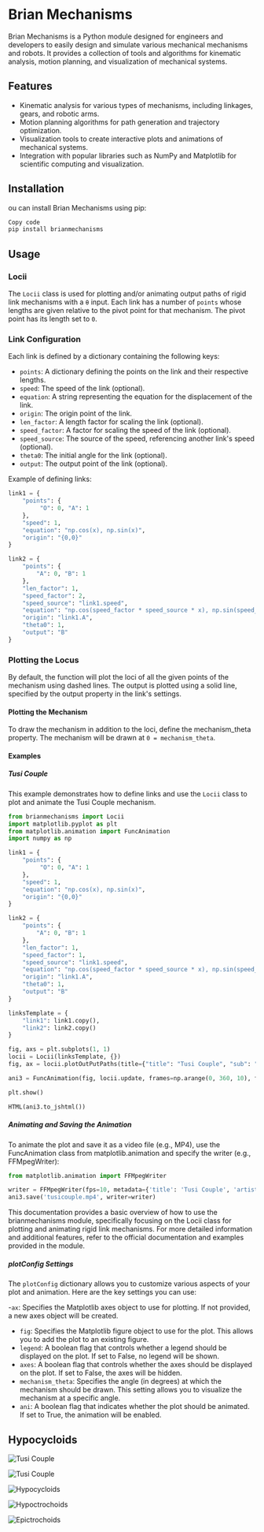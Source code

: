 # Brian Mechanisms
Brian Mechanisms is a Python module designed for engineers and developers to easily design and simulate various mechanical mechanisms and robots. It provides a collection of tools and algorithms for kinematic analysis, motion planning, and visualization of mechanical systems.

## Features
- Kinematic analysis for various types of mechanisms, including linkages, gears, and robotic arms.
- Motion planning algorithms for path generation and trajectory optimization.
- Visualization tools to create interactive plots and animations of mechanical systems.
- Integration with popular libraries such as NumPy and Matplotlib for scientific computing and visualization.

## Installation
ou can install Brian Mechanisms using pip:

```bash
Copy code
pip install brianmechanisms
```

## Usage
### Locii
The `Locii` class is used for plotting and/or animating output paths of rigid link mechanisms with a `θ` input. Each link has a number of `points` whose lengths are given relative to the pivot point for that mechanism. The pivot point has its length set to `0`.

### Link Configuration
Each link is defined by a dictionary containing the following keys:

- `points`: A dictionary defining the points on the link and their respective lengths.
- `speed`: The speed of the link (optional).
- `equation`: A string representing the equation for the displacement of the link.
- `origin`: The origin point of the link.
- `len_factor`: A length factor for scaling the link (optional).
- `speed_factor`: A factor for scaling the speed of the link (optional).
- `speed_source`: The source of the speed, referencing another link's speed (optional).
- `theta0`: The initial angle for the link (optional).
- `output`: The output point of the link (optional).

Example of defining links:

```python
link1 = {
    "points": {
         "O": 0, "A": 1
    },
    "speed": 1,
    "equation": "np.cos(x), np.sin(x)",
    "origin": "{0,0}"
}

link2 = {
    "points": {
        "A": 0, "B": 1
    },
    "len_factor": 1,
    "speed_factor": 2,
    "speed_source": "link1.speed",
    "equation": "np.cos(speed_factor * speed_source * x), np.sin(speed_factor * speed_source * x)",
    "origin": "link1.A",
    "theta0": 1,
    "output": "B"
}
```


### Plotting the Locus
By default, the function will plot the loci of all the given points of the mechanism using dashed lines. The output is plotted using a solid line, specified by the output property in the link's settings.

#### Plotting the Mechanism
To draw the mechanism in addition to the loci, define the mechanism_theta property. The mechanism will be drawn at `0 = mechanism_theta`.


#### Examples
##### Tusi Couple
This example demonstrates how to define links and use the `Locii` class to plot and animate the Tusi Couple mechanism.

```python
from brianmechanisms import Locii
import matplotlib.pyplot as plt
from matplotlib.animation import FuncAnimation
import numpy as np

link1 = {
    "points": {
         "O": 0, "A": 1
    },
    "speed": 1,
    "equation": "np.cos(x), np.sin(x)",
    "origin": "{0,0}"
}

link2 = {
    "points": {
        "A": 0, "B": 1
    },
    "len_factor": 1,
    "speed_factor": 1,
    "speed_source": "link1.speed",
    "equation": "np.cos(speed_factor * speed_source * x), np.sin(speed_factor * speed_source * x)",
    "origin": "link1.A",
    "theta0": 1,
    "output": "B"
}

linksTemplate = {
    "link1": link1.copy(),
    "link2": link2.copy()
}

fig, axs = plt.subplots(1, 1)
locii = Locii(linksTemplate, {})
fig, ax = locii.plotOutPutPaths(title={"title": "Tusi Couple", "sub": "Subtitle Example"}, plotConfig={"ax": axs, "fig": fig, "legend": False, "axes": False, "mechanism_theta": 45, "ani": True})

ani3 = FuncAnimation(fig, locii.update, frames=np.arange(0, 360, 10), fargs=(ax, {"title": "Example Plot", "sub": "Subtitle Example"}, {"ax": axs, "fig": fig, "legend": False, "axes": False, "mechanism_theta": 45, "ani": True}), interval=100)

plt.show()

HTML(ani3.to_jshtml())
```

##### Animating and Saving the Animation
To animate the plot and save it as a video file (e.g., MP4), use the FuncAnimation class from matplotlib.animation and specify the writer (e.g., FFMpegWriter):

```python
from matplotlib.animation import FFMpegWriter

writer = FFMpegWriter(fps=10, metadata={'title': 'Tusi Couple', 'artist': 'brianmechanisms', 'comment': 'Tusi Couple Animation'})
ani3.save('tusicouple.mp4', writer=writer)
```

This documentation provides a basic overview of how to use the brianmechanisms module, specifically focusing on the Locii class for plotting and animating rigid link mechanisms. For more detailed information and additional features, refer to the official documentation and examples provided in the module.

##### plotConfig Settings
The `plotConfig` dictionary allows you to customize various aspects of your plot and animation. Here are the key settings you can use:

-`ax`: Specifies the Matplotlib axes object to use for plotting. If not provided, a new axes object will be created.
- `fig`: Specifies the Matplotlib figure object to use for the plot. This allows you to add the plot to an existing figure.
- `legend`: A boolean flag that controls whether a legend should be displayed on the plot. If set to False, no legend will be shown.
- `axes`: A boolean flag that controls whether the axes should be displayed on the plot. If set to False, the axes will be hidden.
- `mechanism_theta`: Specifies the angle (in degrees) at which the mechanism should be drawn. This setting allows you to visualize the mechanism at a specific angle.
- `ani`: A boolean flag that indicates whether the plot should be animated. If set to True, the animation will be enabled.


## Hypocycloids

![Tusi Couple](examples/TusiCouple.gif)

![Tusi Couple](examples/TusiCouple.gif)

![Hypocycloids](examples/hypocycloids.png)

![Hypoctrochoids](examples/hypotrochoids.png)

![Epictrochoids](examples/epitrochoids.png)


